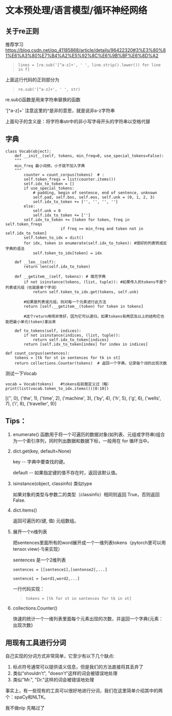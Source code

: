 # 文本预处理/语言模型/循环神经网络
## 关于re正则
推荐学习 <https://blog.csdn.net/qq_41185868/article/details/96422320#3%E3%80%81%E6%A3%80%E7%B4%A2%E5%92%8C%E6%9B%BF%E6%8D%A2>

>```
>lines = [re.sub(﻿'[^a-z]+'﻿, ' '﻿, line.strip(﻿)﻿.lower(﻿)﻿) for line in f]﻿

上面这行代码的正则部分为
>```
>re.sub(﻿'[^a-z]+'﻿, ' '﻿, str﻿)﻿

re.sub()函数是用来字符串替换的函数﻿

'[^a-z]+' 注意这里的^是非的意思，就是说非a-z字符串﻿

上面句子的含义是：将字符串str中的非小写字母开头的字符串以空格代替

## 字典
```
class Vocab(object):
    def __init__(self, tokens, min_freq=0, use_special_tokens=False): 
    """
    min_freq 最小词频，小于就不加入字典
    """
        counter = count_corpus(tokens)  # : 
        self.token_freqs = list(counter.items())
        self.idx_to_token = []
        if use_special_tokens:
            # padding, begin of sentence, end of sentence, unknown
            self.pad, self.bos, self.eos, self.unk = (0, 1, 2, 3)
            self.idx_to_token += ['', '', '', '']
        else:
            self.unk = 0
            self.idx_to_token += ['']
        self.idx_to_token += [token for token, freq in self.token_freqs
                        if freq >= min_freq and token not in self.idx_to_token]
        self.token_to_idx = dict()
        for idx, token in enumerate(self.idx_to_token): #很好的列表转成反字典的语法
            self.token_to_idx[token] = idx

    def __len__(self):
        return len(self.idx_to_token)

    def __getitem__(self, tokens): # 填充字典
        if not isinstance(tokens, (list, tuple)): #如果传入的tokens不是个列表或元组（也就是单个字词）
            return self.token_to_idx.get(tokens, self.unk)

        #如果是列表或元组，则对每一个元素进行此方法
        return [self.__getitem__(token) for token in tokens]

        #这个return用得非常好，因为它可以递归，如果tokens有两层及以上的结构它也能把最小单元(token)拿出来

    def to_tokens(self, indices):
        if not isinstance(indices, (list, tuple)):
            return self.idx_to_token[indices]
        return [self.idx_to_token[index] for index in indices]

def count_corpus(sentences):
    tokens = [tk for st in sentences for tk in st]
    return collections.Counter(tokens)  # 返回一个字典，记录每个词的出现次数

```

测试一下Vocab
```
vocab = Vocab(tokens)   #tokens在前面定义过（略）
print(list(vocab.token_to_idx.items())[0:10])
```
[('', 0), ('the', 1), ('time', 2), ('machine', 3), ('by', 4), ('h', 5), ('g', 6), ('wells', 7), ('i', 8), ('traveller', 9)]

## Tips：

1. enumerate() 函数用于将一个可遍历的数据对象(如列表、元组或字符串)组合为一个索引序列，同时列出数据和数据下标，一般用在 for 循环当中。

2. dict.get(key, default=None)

   key -- 字典中要查找的键。

   default -- 如果指定键的值不存在时，返回该默认值。
3. isinstance(object, classinfo)  类似type

   如果对象的类型与参数二的类型（classinfo）相同则返回 True，否则返回 False.
4. dict.items()

   返回可遍历的(键, 值) 元组数组。

5. 展开一个n维列表

   把sentences里面所有的word展开成一个一维列表tokens（pytorch里可以用tensor.view(-1)来实现）

   sentences 是一个2维列表
   ```
   sentences = [[sentence1],[sentense2],...]

   sentence1 = [word1,word2,...]
   ```
   一行代码实现：
   
   >```
   >tokens = [tk for st in sentences for tk in st]
6. collections.Counter()

   快速的统计一个一维列表里面每个元素出现的次数，并返回一个字典{元素：出现次数}


## 用现有工具进行分词

自己实现的分词方式非常简单，它至少有以下几个缺点:

1. 标点符号通常可以提供语义信息，但是我们的方法直接将其丢弃了
2. 类似“shouldn't", "doesn't"这样的词会被错误地处理
3. 类似"Mr.", "Dr."这样的词会被错误地处理

事实上，有一些现有的工具可以很好地进行分词，我们在这里简单介绍其中的两个：spaCy和NLTK。

我不做nlp 先略过了

